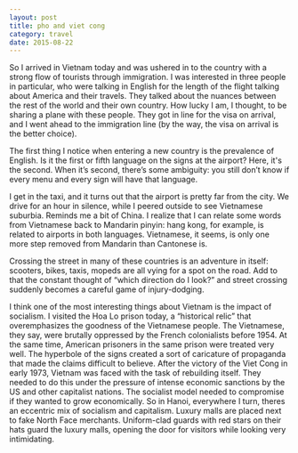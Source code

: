 ```yaml
---
layout: post
title: pho and viet cong
category: travel 
date: 2015-08-22
---
```


So I arrived in Vietnam today and was ushered in to the country with a strong flow of tourists through immigration. I was interested in three people in particular, who were talking in English for the length of the flight talking about America and their travels. They talked about the nuances between the rest of the world and their own country. How lucky I am, I thought, to be sharing a plane with these people. They got in line for the visa on arrival, and I went ahead to the immigration line (by the way, the visa on arrival is the better choice).

The first thing I notice when entering a new country is the prevalence of English. Is it the first or fifth language on the signs at the airport? Here, it's the second. When it’s second, there’s some ambiguity: you still don’t know if every menu and every sign will have that language.

I get in the taxi, and it turns out that the airport is pretty far from the city. We drive for an hour in silence, while I peered outside to see Vietnamese suburbia. Reminds me a bit of China. I realize that I can relate some words from Vietnamese back to Mandarin pinyin: hang kong, for example, is related to airports in both languages. Vietnamese, it seems, is only one more step removed from Mandarin than Cantonese is.

Crossing the street in many of these countries is an adventure in itself: scooters, bikes, taxis, mopeds are all vying for a spot on the road. Add to that the constant thought of “which direction do I look?” and street crossing suddenly becomes a careful game of injury-dodging.


I think one of the most interesting things about Vietnam is the impact of socialism. I visited the Hoa Lo prison today, a “historical relic” that overemphasizes the goodness of the Vietnamese people. The Vietnamese, they say, were brutally oppressed by the French colonialists before 1954. At the same time, American prisoners in the same prison were treated very well. The hyperbole of the signs created a sort of caricature of propaganda that made the claims difficult to believe. After the victory of the Viet Cong in early 1973, Vietnam was faced with the task of rebuilding itself. They needed to do this under the pressure of intense economic sanctions by the US and other capitalist nations. The socialist model needed to compromise if they wanted to grow economically. So in Hanoi, everywhere I turn, theres an eccentric mix of socialism and capitalism. Luxury malls are placed next to fake North Face merchants. Uniform-clad guards with red stars on their hats guard the luxury malls, opening the door for visitors while looking very intimidating. 